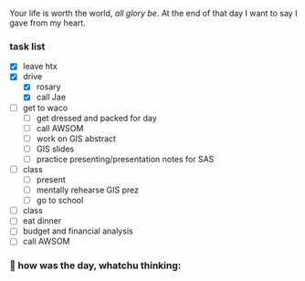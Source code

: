 
Your life is worth the world, *all glory be*.
At the end of that day I want to say I gave from my heart.

### task list
- [x] leave htx
- [x] drive
	- [x] rosary
	- [x] call Jae
- [ ] get to waco
	- [ ] get dressed and packed for day
	- [ ] call AWSOM
	- [ ] work on GIS abstract
	- [ ] GIS slides
	- [ ] practice presenting/presentation notes for SAS
- [ ] class
	- [ ] present
	- [ ] mentally rehearse GIS prez
	- [ ] go to school
- [ ] class
- [ ] eat dinner
- [ ] budget and financial analysis
- [ ] call AWSOM
### 📝 how was the day, whatchu thinking:

